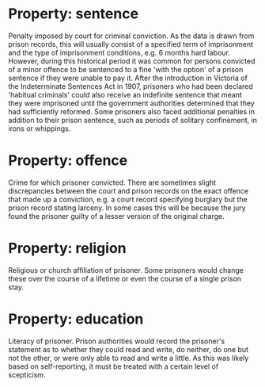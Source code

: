<div id="#sentence">

# Property: sentence

Penalty imposed by court for criminal conviction. As the data is drawn from prison records, this will usually consist of a specified term of imprisonment and the type of imprisonment conditions, e.g. 6 months hard labour. However, during this historical period it was common for persons convicted of a minor offence to be sentenced to a fine 'with the option' of a prison sentence if they were unable to pay it. After the introduction in Victoria of the Indeterminate Sentences Act in 1907, prisoners who had been declared 'habitual criminals' could also receive an indefinite sentence that meant they were imprisoned until the government authorities determined that they had sufficiently reformed. Some prisoners also faced additional penalties in addition to their prison sentence, such as periods of solitary confinement, in irons or whippings.

</div>
<div id="#offence">

# Property: offence

Crime for which prisoner convicted. There are sometimes slight discrepancies between the court and prison records on the exact offence that made up a conviction, e.g. a court record specifying burglary but the prison record stating larceny. In some cases this will be because the jury found the prisoner guilty of a lesser version of the original charge.

</div>
<div id="#religion">

# Property: religion

Religious or church affiliation of prisoner. Some prisoners would change these over the course of a lifetime or even the course of a single prison stay.

</div>
<div id="#education">

# Property: education

Literacy of prisoner. Prison authorities would record the prisoner's statement as to whether they could read and write, do neither, do one but not the other, or were only able to read and write a little. As this was likely based on self-reporting, it must be treated with a certain level of scepticism.

</div>
